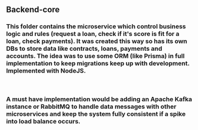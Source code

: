 ## Backend-core

### This folder contains the microservice which control business logic and rules (request a loan, check if it's score is fit for a loan, check payments). It was created this way so has its own DBs to store data like contracts, loans, payments and accounts. The idea was to use some ORM (like Prisma) in full implementation to keep migrations keep up with development. Implemented with NodeJS.

<br>

### A must have implementation would be adding an Apache Kafka instance or RabbitMQ to handle data messages with other microservices and keep the system fully consistent if a spike into load balance occurs.
